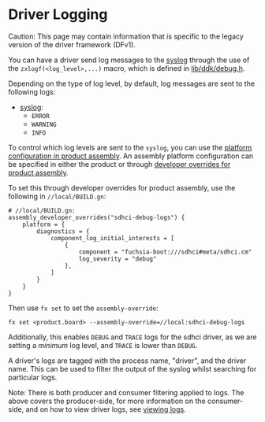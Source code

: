 # Driver Logging

Caution: This page may contain information that is specific to the legacy
version of the driver framework (DFv1).

You can have a driver send log messages to the
[syslog](/docs/development/diagnostics/logs/recording.md) through the use of the
`zxlogf(<log_level>,...)` macro, which is defined in
[lib/ddk/debug.h](/src/lib/ddk/include/lib/ddk/debug.h).

Depending on the type of log level, by default, log messages are sent to the
following logs:

* [syslog](/docs/development/diagnostics/logs/recording.md#logsinksyslog):
  * `ERROR`
  * `WARNING`
  * `INFO`

To control which log levels are sent to the `syslog`, you can use the
[platform configuration in product assembly][diagnosticsConfig-ref]. An assembly
platform configuration can be specified in either the product or through
[developer overrides for product assembly][dev-overrides-docs].

To set this through developer overrides for product assembly, use the
following in `//local/BUILD.gn`:

```gn
# //local/BUILD.gn:
assembly_developer_overrides("sdhci-debug-logs") {
    platform = {
        diagnostics = {
            component_log_initial_interests = [
                {
                    component = "fuchsia-boot:///sdhci#meta/sdhci.cm"
                    log_severity = "debug"
                },
            ]
        }
    }
}
```

Then use `fx set` to set the `assembly-override`:

```posix-terminal
fx set <product.board> --assembly-override=//local:sdhci-debug-logs
```

Additionally, this enables `DEBUG` and `TRACE` logs for the sdhci driver, as we
are setting a _minimum_ log level, and `TRACE` is lower than `DEBUG`.

A driver's logs are tagged with the process name, "driver", and the driver name.
This can be used to filter the output of the syslog whilst searching for
particular logs.

Note: There is both producer and consumer filtering applied to logs. The above
covers the producer-side, for more information on the consumer-side, and on how
to view driver logs, see
[viewing logs](/docs/development/diagnostics/logs/viewing.md).

[diagnosticsConfig-ref]: /reference/assembly/DiagnosticsConfig
[dev-overrides-docs]: /docs/development/build/assembly_developer_overrides.md